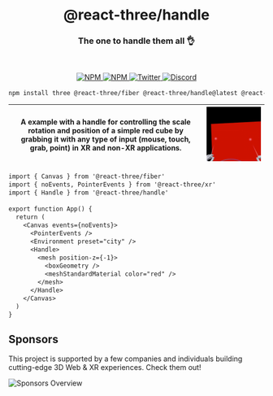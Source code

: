 <h1 align="center">@react-three/handle</h1>
<h3 align="center">The one to handle them all 👌</h3>
<br/>

<p align="center">
  <a href="https://npmjs.com/package/@react-three/handle" target="_blank">
    <img src="https://img.shields.io/npm/v/@react-three/handle?style=flat&colorA=000000&colorB=000000" alt="NPM" />
  </a>
  <a href="https://npmjs.com/package/@react-three/handle" target="_blank">
    <img src="https://img.shields.io/npm/dt/@react-three/handle.svg?style=flat&colorA=000000&colorB=000000" alt="NPM" />
  </a>
  <a href="https://twitter.com/pmndrs" target="_blank">
    <img src="https://img.shields.io/twitter/follow/pmndrs?label=%40pmndrs&style=flat&colorA=000000&colorB=000000&logo=twitter&logoColor=000000" alt="Twitter" />
  </a>
  <a href="https://discord.gg/ZZjjNvJ" target="_blank">
    <img src="https://img.shields.io/discord/740090768164651008?style=flat&colorA=000000&colorB=000000&label=discord&logo=discord&logoColor=000000" alt="Discord" />
  </a>
</p>

```bash
npm install three @react-three/fiber @react-three/handle@latest @react-three/xr@latest
```

| A example with a handle for controlling the scale rotation and position of a simple red cube by grabbing it with any type of input (mouse, touch, grab, point) in XR and non-XR applications. | ![recording of interacting with the code below](./handle.gif) |
| ---------------------------------------------------------------------------------------------------------------------------------- | ----------------------------------------------------------------------------------------- |

```tsx
import { Canvas } from '@react-three/fiber'
import { noEvents, PointerEvents } from '@react-three/xr'
import { Handle } from '@react-three/handle'

export function App() {
  return (
    <Canvas events={noEvents}>
      <PointerEvents />
      <Environment preset="city" />
      <Handle>
        <mesh position-z={-1}>
          <boxGeometry />
          <meshStandardMaterial color="red" />
        </mesh>
      </Handle>
    </Canvas>
  )
}
```

## Sponsors

This project is supported by a few companies and individuals building cutting-edge 3D Web & XR experiences. Check them out!

![Sponsors Overview](https://bbohlender.github.io/sponsors/screenshot.png)
